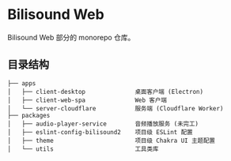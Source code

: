 # Bilisound Web

Bilisound Web 部分的 monorepo 仓库。

## 目录结构

```text
├── apps
│   ├── client-desktop              桌面客户端 (Electron)
│   ├── client-web-spa              Web 客户端
│   └── server-cloudflare           服务端 (Cloudflare Worker)
├── packages
│   ├── audio-player-service        音频播放服务 (未完工)
│   ├── eslint-config-bilisound2    项目级 ESLint 配置
│   ├── theme                       项目级 Chakra UI 主题配置
│   └── utils                       工具类库
```
